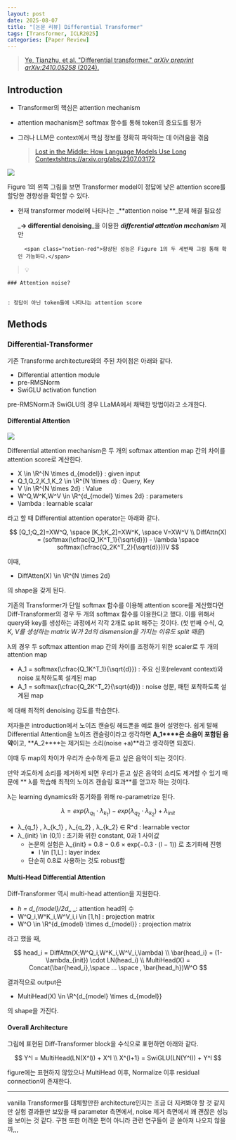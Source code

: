 ```yaml
---
layout: post
date: 2025-08-07
title: "[논문 리뷰] Differential Transformer"
tags: [Transformer, ICLR2025]
categories: [Paper Review]
---
```


> [Ye, Tianzhu, et al. "Differential transformer." ](https://arxiv.org/abs/2410.05258)[_arXiv preprint arXiv:2410.05258_](https://arxiv.org/abs/2410.05258)[ (2024).](https://arxiv.org/abs/2410.05258)



## Introduction

- Transformer의 핵심은 attention mechanism
- attention machanism은 softmax 함수를 통해 token의 중요도를 평가
- 그러나 LLM은 context에서 핵심 정보를 정확히 파악하는 데 어려움을 겪음

	> [Lost in the Middle: How Language Models Use Long Contextshttps://arxiv.org/abs/2307.03172](https://arxiv.org/abs/2307.03172)


![](https://prod-files-secure.s3.us-west-2.amazonaws.com/542b861c-36a8-4051-84e5-8804b6728dba/9083ea56-691a-4752-ae26-47f403431ac8/image.png?X-Amz-Algorithm=AWS4-HMAC-SHA256&X-Amz-Content-Sha256=UNSIGNED-PAYLOAD&X-Amz-Credential=ASIAZI2LB466Q2HBDDPM%2F20251005%2Fus-west-2%2Fs3%2Faws4_request&X-Amz-Date=20251005T210104Z&X-Amz-Expires=3600&X-Amz-Security-Token=IQoJb3JpZ2luX2VjEOL%2F%2F%2F%2F%2F%2F%2F%2F%2F%2FwEaCXVzLXdlc3QtMiJHMEUCIDi5RwVywPMUCHIR%2Fcbuj9QC8r8IkL8UIZpnnwr9wGLDAiEA%2FUCXcrYZ03FuwHWvPFwLAGJRPVBsowa32tWg2GGHYacq%2FwMIexAAGgw2Mzc0MjMxODM4MDUiDOJ3%2F%2Bqam8qsh1UChCrcA8X6WesVPEPXC0abo2ujMGzgvlGhzPI040tGln9CAeUkkjtlfKuzjONDPxnS3C3lrTCG8CZp4JNEhz4Hm6fWr%2FT63Z24WLCivWvo3f0QTDfVb3icH0aY5QnbRwpuU2BE11Fm8pJil50nv4kpCIC%2F8ti%2BR1qA7x81r08OpCu4Ep1WgAfA44wJscVm%2Bu2u3av2Ne%2F6qVVwA7wFpGac4%2BGH0TnhB5ppkj0UDw9X%2BuVZ2jy8ZvSO5qo7916f4RqU05MsAeg9BJ6iDM%2FK%2FtX1LzGzkHz800f1jP%2BPtg5a7jrjPZHpiTATEX%2F9FCGF%2BBe4WH9dunX%2B%2FLy726z9Fy4BnDbxqgP7vjJEaML%2F3TNOcHKYH6dV6bkr42XxvDsELxV%2BEY0yzJdnrrtlE5qv9hR8PEtGSe9tipg63vVbM4iUm81URn%2F66PETuOiZ619aOKUns%2FcGTx12J58Hb12csUIwLikYkEmZZ0X2O3lTjAO0MAV4DSmoVYSxDtcgLnLYziNxzUIjBn0y9kH%2Bb1Fu5FAFhuee9MwYiiT%2ByFgMEYoIWL%2BkTub1LGD8TU%2BKpnZRmTU2Eq7Swcl4IMsRoeT2cRi3VOSw%2FbSeo0csnKEGQ7znbSJvGdfAMWm6POt3ROIZ36rMMNboiscGOqUBbTXTwet31o%2FdF4HtOo2UVYxz8wu9VHVyU6BKNIsTw759AQJzTxtzLIOBEp0N5UFyYq8swDFN7tTn4I1O8s3s%2BScxT6IRhbXj1vfkDR9iibSSYaGt3rSEdrU%2FeGDKafHqQMmAhfg7aMEC%2BNlZy87zkQWzGGJJTSe%2FlhejYlpV1V2h3CZB7xREJ1G%2BHaeLFwzNqa%2F3HAOuPbj7E%2BQQQMHCS3b5ByvL&X-Amz-Signature=d611214682c9dd9ce7e688f2cfcd037cafabc7edfdf0fc91bf08c03d9e2b81c4&X-Amz-SignedHeaders=host&x-amz-checksum-mode=ENABLED&x-id=GetObject)


Figure 1의 왼쪽 그림을 보면 Transformer model이 정답에 낮은 attention score를 할당한 경향성을 확인할 수 있다.

- 현재 transformer model에 나타나는 _**attention noise **_문제 해결 필요성

	_**→ differential denoising**_을 이용한 _**differential attention mechanism**_ 제안


		<span class="notion-red">향상된 성능은 Figure 1의 두 세번째 그림 통해 확인 가능하다.</span>


> 💡 


	### Attention noise?


	: 정답이 아닌 token들에 나타나는 attention score



## Methods



### Differential-Transformer


기존 Transforme architecture와의 주된 차이점은 아래와 같다.

- Differential attention module
- pre-RMSNorm
- SwiGLU activation function

pre-RMSNorm과 SwiGLU의 경우 LLaMA에서 채택한 방법이라고 소개한다.



#### Differential Attention


![](https://prod-files-secure.s3.us-west-2.amazonaws.com/542b861c-36a8-4051-84e5-8804b6728dba/116d70b2-1963-4810-9167-f4c7d8a06e8f/image.png?X-Amz-Algorithm=AWS4-HMAC-SHA256&X-Amz-Content-Sha256=UNSIGNED-PAYLOAD&X-Amz-Credential=ASIAZI2LB466Q2HBDDPM%2F20251005%2Fus-west-2%2Fs3%2Faws4_request&X-Amz-Date=20251005T210104Z&X-Amz-Expires=3600&X-Amz-Security-Token=IQoJb3JpZ2luX2VjEOL%2F%2F%2F%2F%2F%2F%2F%2F%2F%2FwEaCXVzLXdlc3QtMiJHMEUCIDi5RwVywPMUCHIR%2Fcbuj9QC8r8IkL8UIZpnnwr9wGLDAiEA%2FUCXcrYZ03FuwHWvPFwLAGJRPVBsowa32tWg2GGHYacq%2FwMIexAAGgw2Mzc0MjMxODM4MDUiDOJ3%2F%2Bqam8qsh1UChCrcA8X6WesVPEPXC0abo2ujMGzgvlGhzPI040tGln9CAeUkkjtlfKuzjONDPxnS3C3lrTCG8CZp4JNEhz4Hm6fWr%2FT63Z24WLCivWvo3f0QTDfVb3icH0aY5QnbRwpuU2BE11Fm8pJil50nv4kpCIC%2F8ti%2BR1qA7x81r08OpCu4Ep1WgAfA44wJscVm%2Bu2u3av2Ne%2F6qVVwA7wFpGac4%2BGH0TnhB5ppkj0UDw9X%2BuVZ2jy8ZvSO5qo7916f4RqU05MsAeg9BJ6iDM%2FK%2FtX1LzGzkHz800f1jP%2BPtg5a7jrjPZHpiTATEX%2F9FCGF%2BBe4WH9dunX%2B%2FLy726z9Fy4BnDbxqgP7vjJEaML%2F3TNOcHKYH6dV6bkr42XxvDsELxV%2BEY0yzJdnrrtlE5qv9hR8PEtGSe9tipg63vVbM4iUm81URn%2F66PETuOiZ619aOKUns%2FcGTx12J58Hb12csUIwLikYkEmZZ0X2O3lTjAO0MAV4DSmoVYSxDtcgLnLYziNxzUIjBn0y9kH%2Bb1Fu5FAFhuee9MwYiiT%2ByFgMEYoIWL%2BkTub1LGD8TU%2BKpnZRmTU2Eq7Swcl4IMsRoeT2cRi3VOSw%2FbSeo0csnKEGQ7znbSJvGdfAMWm6POt3ROIZ36rMMNboiscGOqUBbTXTwet31o%2FdF4HtOo2UVYxz8wu9VHVyU6BKNIsTw759AQJzTxtzLIOBEp0N5UFyYq8swDFN7tTn4I1O8s3s%2BScxT6IRhbXj1vfkDR9iibSSYaGt3rSEdrU%2FeGDKafHqQMmAhfg7aMEC%2BNlZy87zkQWzGGJJTSe%2FlhejYlpV1V2h3CZB7xREJ1G%2BHaeLFwzNqa%2F3HAOuPbj7E%2BQQQMHCS3b5ByvL&X-Amz-Signature=1209d96732fe3ee22959b037a4e30e232509865751f8013ce9d82bb6c2179850&X-Amz-SignedHeaders=host&x-amz-checksum-mode=ENABLED&x-id=GetObject)


Differential attention mechanism은 두 개의 softmax attention map 간의 차이를 attention score로 계산한다.

- X \in \R^{N \times d\_{model}} : given input
- Q\_1,Q\_2,K\_1,K\_2 \in \R^{N \times d} : Query, Key
- V \in \R^{N \times 2d} : Value
- W^Q,W^K,W^V \in \R^{d\_{model} \times 2d} : parameters
- \lambda : learnable scalar

라고 할 때 Differential attention operator는 아래와 같다.


$$
[Q_1;Q_2]=XW^Q, \space [K_1;K_2]=XW^K, \space V=XW^V \\
DiffAttn(X) = (softmax(\cfrac{Q_1K^T_1}{\sqrt{d}}) - \lambda \space softmax(\cfrac{Q_2K^T_2}{\sqrt{d}}))V
$$


이때,

- DiffAtten(X) \in \R^{N \times 2d}

의 shape을 갖게 된다.


기존의 Transformer가 단일 softmax 함수를 이용해 attention score를 계산했다면 Diff-Transformer의 경우 두 개의 softmax 함수를 이용한다고 했다. 이를 위해서 query와 key를 생성하는 과정에서 각각 2개로 split 해주는 것이다. <span class="notion-red">(첫 번째 수식, </span><span class="notion-red">_Q, K, V를 생성하는 matrix W가 2d의 dismension을 가지는 이유도 split 때문_</span><span class="notion-red">)</span>


 λ의 경우 두 softmax attention map 간의 차이를 조정하기 위한 scaler로 두 개의 attention map

- A\_1 = softmax(\cfrac{Q\_1K^T\_1}{\sqrt{d}}) : 주요 신호(relevant context)와 noise 포착하도록 설계된 map
- A\_1 = softmax(\cfrac{Q\_2K^T\_2}{\sqrt{d}}) : noise 성분, 패턴 포착하도록 설계된 map 

에 대해 최적의 denoising 강도를 학습한다.


저자들은 introduction에서 노이즈 캔슬링 헤드폰을 예로 들어 설명한다. 쉽게 말해 Differential Attention을 노이즈 캔슬링이라고 생각하면 **A\_1****은 소음이 포함된 음악**이고, **A\_2****는 제거되는 소리(noise +a)**라고 생각하면 되겠다. 


이때 두 map의 차이가 우리가 순수하게 듣고 싶은 음악이 되는 것이다. 


만약 과도하게 소리를 제거하게 되면 우리가 듣고 싶은 음악의 소리도 제거할 수 있기 때문에 ** λ를 학습해 최적의 노이즈 캔슬링 효과**를 얻고자 하는 것이다.


λ는 learning dynamics와 동기화를 위해 re-parametrize 된다.


$$
\lambda = exp(\lambda_{q_1} \cdot \lambda_{k_1}) - exp(\lambda_{q_2} \cdot \lambda_{k_2}) + \lambda_{init}
$$

- λ\_{q\_1} , λ\_{k\_1} , λ\_{q\_2} , λ\_{k\_2} ∈ R^d : learnable vector
- λ\_{init} \in (0,1) : 초기화 위한 constant, 0과 1 사이값
	- 논문의 실험은 λ\_{init} = 0.8 − 0.6 × exp(−0.3 · (l − 1)) 로 초기화해 진행
		- l \in [1,L] : layer index
	- 단순히 0.8로 사용하는 것도 robust함


#### **Multi-Head Differential Attention**


Diff-Transformer 역시 multi-head attention을 지원한다.

- _h = d\_{model}/2d__ _: attention head의 수
- W^Q\_i,W^K\_i,W^V\_i,i \in [1,h] : projection matrix
- W^O \in \R^{d\_{model} \times d\_{model}} : projection matrix

라고 했을 때,


$$
head_i = DiffAttn(X;W^Q_i,W^K_i,W^V_i,\lambda) \\
\bar{head_i} = (1-\lambda_{init}) \cdot LN(head_i) \\
MultiHead(X) = Concat(\bar{head_i},\space ... \space , \bar{head_h})W^O
$$


결과적으로 output은

- MultiHead(X) \in \R^{d\_{model} \times d\_{model}}

의 shape을 가진다.



#### Overall Architecture


그림에 표현된 Diff-Transformer block을 수식으로 표현하면 아래와 같다.


$$
Y^l = MultiHead(LN(X^l)) + X^l \\
X^{l+1} = SwiGLU(LN(Y^l)) + Y^l
$$


figure에는 표현하지 않았으나 MultiHead 이후, Normalize 이후 residual connection이 존재한다.


---


vanilla Transformer를 대체할만한 architecture인지는 조금 더 지켜봐야 할 것 같지만 실험 결과들만 보았을 때 parameter 측면에서, noise 제거 측면에서 꽤 괜찮은 성능을 보이는 것 같다. 구현 또한 어려운 편이 아니라 관련 연구들이 곧 쏟아져 나오지 않을까,,,


